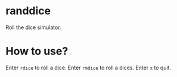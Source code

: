 # randdice
Roll the dice simulator.

# How to use?
Enter `rdice` to roll a dice.
Enter `rmdice` to roll a dices.
Enter `x` to quit.
